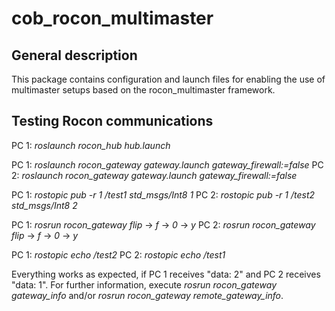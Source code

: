cob_rocon_multimaster
===============

General description
---------------------
This package contains configuration and launch files for enabling the use of multimaster setups based on the rocon_multimaster framework.

Testing Rocon communications
---------------------
PC 1: *roslaunch rocon_hub hub.launch*

PC 1: *roslaunch rocon_gateway gateway.launch gateway_firewall:=false*
PC 2: *roslaunch rocon_gateway gateway.launch gateway_firewall:=false*

PC 1: *rostopic pub -r 1 /test1 std_msgs/Int8 1*
PC 2: *rostopic pub -r 1 /test2 std_msgs/Int8 2*

PC 1: *rosrun rocon_gateway flip* -> *f* -> *0* -> *y*
PC 2: *rosrun rocon_gateway flip* -> *f* -> *0* -> *y*

PC 1: *rostopic echo /test2*
PC 2: *rostopic echo /test1*

Everything works as expected, if PC 1 receives "data: 2" and PC 2 receives "data: 1". For further information, execute *rosrun rocon_gateway gateway_info* and/or *rosrun rocon_gateway remote_gateway_info*.